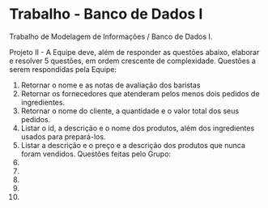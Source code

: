 # Trabalho - Banco de Dados I
Trabalho de Modelagem de Informações / Banco de Dados I.

Projeto II - A Equipe deve, além de responder as questões abaixo, elaborar e resolver 5 questões, em ordem crescente de complexidade.
Questões a serem respondidas pela Equipe:  
  1. Retornar o nome e as notas de avaliação dos baristas
  2. Retornar os fornecedores que atenderam pelos menos dois pedidos de ingredientes.
  3. Retornar o nome do cliente, a quantidade e o valor total dos seus pedidos.
  4. Listar o id, a descrição e o nome dos produtos, além dos ingredientes usados para prepará-los.
  5. Listar a descrição e o preço e a descrição dos produtos que nunca foram vendidos.
Questões feitas pelo Grupo:
  1. 
  2. 
  3. 
  4. 
  5. 

